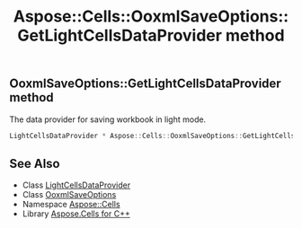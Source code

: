 ﻿---
title: Aspose::Cells::OoxmlSaveOptions::GetLightCellsDataProvider method
linktitle: GetLightCellsDataProvider
second_title: Aspose.Cells for C++ API Reference
description: 'Aspose::Cells::OoxmlSaveOptions::GetLightCellsDataProvider method. The data provider for saving workbook in light mode in C++.'
type: docs
weight: 1000
url: /cpp/aspose.cells/ooxmlsaveoptions/getlightcellsdataprovider/
---
## OoxmlSaveOptions::GetLightCellsDataProvider method


The data provider for saving workbook in light mode.

```cpp
LightCellsDataProvider * Aspose::Cells::OoxmlSaveOptions::GetLightCellsDataProvider()
```

## See Also

* Class [LightCellsDataProvider](../../lightcellsdataprovider/)
* Class [OoxmlSaveOptions](../)
* Namespace [Aspose::Cells](../../)
* Library [Aspose.Cells for C++](../../../)

